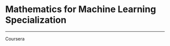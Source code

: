 # Mathematics for Machine Learning Specialization
***************************************************************************

Coursera
